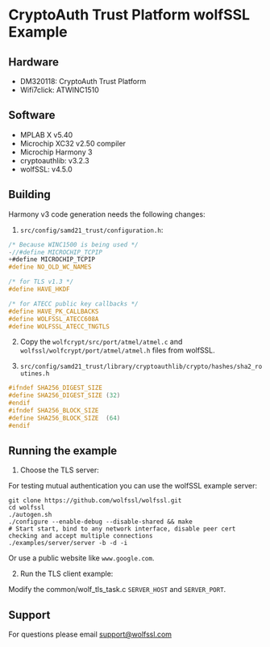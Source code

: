 # CryptoAuth Trust Platform wolfSSL Example

## Hardware

* DM320118: CryptoAuth Trust Platform
* Wifi7click: ATWINC1510

## Software

* MPLAB X v5.40
* Microchip XC32 v2.50 compiler
* Microchip Harmony 3
* cryptoauthlib: v3.2.3
* wolfSSL: v4.5.0

## Building

Harmony v3 code generation needs the following changes:

1. `src/config/samd21_trust/configuration.h`:

```c
/* Because WINC1500 is being used */
-//#define MICROCHIP_TCPIP
+#define MICROCHIP_TCPIP
#define NO_OLD_WC_NAMES

/* for TLS v1.3 */
#define HAVE_HKDF

/* for ATECC public key callbacks */
#define HAVE_PK_CALLBACKS
#define WOLFSSL_ATECC608A
#define WOLFSSL_ATECC_TNGTLS
```

2. Copy the `wolfcrypt/src/port/atmel/atmel.c` and `wolfssl/wolfcrypt/port/atmel/atmel.h` files from wolfSSL.

3. `src/config/samd21_trust/library/cryptoauthlib/crypto/hashes/sha2_routines.h`

```c
#ifndef SHA256_DIGEST_SIZE
#define SHA256_DIGEST_SIZE (32)
#endif
#ifndef SHA256_BLOCK_SIZE
#define SHA256_BLOCK_SIZE  (64)
#endif
```


## Running the example

1) Choose the TLS server:

For testing mutual authentication you can use the wolfSSL example server:

```
git clone https://github.com/wolfssl/wolfssl.git
cd wolfssl
./autogen.sh
./configure --enable-debug --disable-shared && make
# Start start, bind to any network interface, disable peer cert checking and accept multiple connections
./examples/server/server -b -d -i
```

Or use a public website like `www.google.com`.

2) Run the TLS client example:

Modify the common/wolf_tls_task.c `SERVER_HOST` and `SERVER_PORT`.

## Support

For questions please email support@wolfssl.com
